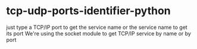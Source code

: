 # tcp-udp-ports-identifier-python
just type a TCP/IP port to get the service name or the service name to get its port
  We're using the socket module to get TCP/IP service by name or by port
